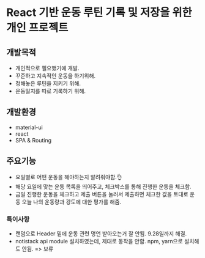 # React 기반 운동 루틴 기록 및 저장을 위한 개인 프로젝트


## 개발목적

- 개인적으로 필요했기에 개발. 
- 꾸준하고 지속적인 운동을 하기위해.
- 정해놓은 루틴을 지키기 위해.
- 운동일지를 따로 기록하기 위해.  

## 개발환경 

- material-ui
- react
- SPA & Routing

## 주요기능

- 요일별로 어떤 운동을 해야하는지 알려줘야함.👌
- 해당 요일에 맞는 운동 목록을 띄어주고, 체크박스를 통해 진행한 운동을 체크함.
- 금일 진행한 운동을 체크하고 제출 버튼을 눌러서 제출하면 체크한 값을 토대로 운동 오늘 나의 운동량과 강도에 대한 평가를 해줌. 
 

### 특이사항 

- 랜덤으로 Header 밑에 운동 관련 명언 받아오는거 잘 안됨. 9.28일까지 해결.
- notistack api module 설치하였는데, 제대로 동작을 안함. npm, yarn으로 설치해도 안됨. => 보류 

